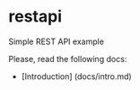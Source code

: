# restapi
Simple REST API example

Please, read the following docs:
- [Introduction] (docs/intro.md)

